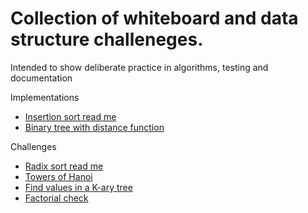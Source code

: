 # Collection of whiteboard and data structure challeneges.

Intended to show deliberate practice in algorithms, testing and documentation

Implementations

- [Insertion sort read me](./Implementations/InsertionSort)
- [Binary tree with distance function](./Implementations/BST)

Challenges

- [Radix sort read me](./Challenges/RadixSortProject/RadixSortProject)
- [Towers of Hanoi](./Challenges/TowersOfHanoi)
- [Find values in a K-ary tree](./Challenges/find_matches)
- [Factorial check](./Challenges/FactorialCheck)
